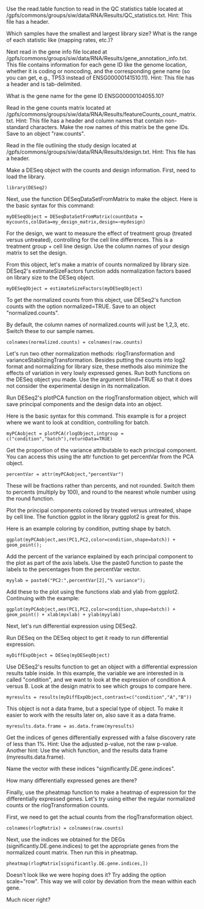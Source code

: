 Use the read.table function to read in the QC statistics table located at /gpfs/commons/groups/siw/data/RNA/Results/QC_statistics.txt.
Hint: This file has a header.

Which samples have the smallest and largest library size?
What is the range of each statistic like (mapping rates, etc.)?

Next read in the gene info file located at /gpfs/commons/groups/siw/data/RNA/Results/gene_annotation_info.txt.
This file contains information for each gene ID like the genome location, whether it is coding or noncoding, and the corresponding gene name (so you can get, e.g., TP53 instead of ENSG00000141510.11).
Hint: This file has a header and is tab-delimited.

What is the gene name for the gene ID ENSG00000104055.10?

Read in the gene counts matrix located at /gpfs/commons/groups/siw/data/RNA/Results/featureCounts_count_matrix.txt.
Hint: This file has a header and column names that contain non-standard characters.
Make the row names of this matrix be the gene IDs.
Save to an object "raw.counts".

Read in the file outlining the study design located at /gpfs/commons/groups/siw/data/RNA/Results/design.txt.
Hint: This file has a header.

Make a DESeq object with the counts and design information.
First, need to load the library.

```library(DESeq2) ```

Next, use the function DESeqDataSetFromMatrix to make the object. Here is the basic syntax for this command:

```myDESeqObject = DESeqDataSetFromMatrix(countData = mycounts,colData=my_design_matrix,design=~mydesign)```

For the design, we want to measure the effect of treatment group (treated versus untreated), controlling for the cell line differences.
This is a treatment group + cell line design.
Use the column names of your design matrix to set the design.

From this object, let's make a matrix of counts normalized by library size.
DESeq2's estimateSizeFactors function adds normalization factors based on library size to the DESeq object.

```myDESeqObject = estimateSizeFactors(myDESeqObject)```

To get the normalized counts from this object, use DESeq2's function counts with the option normalized=TRUE. 
Save to an object "normalized.counts".

By default, the column names of normalized.counts will just be 1,2,3, etc.
Switch these to our sample names.

```colnames(normalized.counts) = colnames(raw.counts)```

Let's run two other normalization methods: rlogTransformation and varianceStabilizingTransformation.
Besides putting the counts into log2 format and normalizing for library size, these methods also minimize the effects of variation in very lowly expressed genes.
Run both functions on the DESeq object you made.
Use the argument blind=TRUE so that it does not consider the experimental design in its normalization.

Run DESeq2's plotPCA function on the rlogTransformation object, which will save principal components and the design data into an object.

Here is the basic syntax for this command.
This example is for a project where we want to look at condition, controlling for batch.

```myPCAobject = plotPCA(rlogObject,intgroup = c("condition","batch"),returnData=TRUE)```

Get the proportion of the variance attributable to each principal component.
You can access this using the attr function to get percentVar from the PCA object.

```percentVar = attr(myPCAobject,"percentVar")```

These will be fractions rather than percents, and not rounded.
Switch them to percents (multiply by 100), and round to the nearest whole number using the round function.

Plot the principal components colored by treated versus untreated, shape by cell line.
The function ggplot in the library ggplot2 is great for this.

Here is an example coloring by condition, putting shape by batch.

```library(ggplot2);
ggplot(myPCAobject,aes(PC1,PC2,color=condition,shape=batch)) + geom_point();
```

Add the percent of the variance explained by each principal component to the plot as part of the axis labels.
Use the paste0 function to paste the labels to the percentages from the percentVar vector.

```myxlab = paste0("PC1:",percentVar[1],"% variance");
myylab = paste0("PC2:",percentVar[2],"% variance");
```

Add these to the plot using the functions xlab and ylab from ggplot2.
Continuing with the example:

```ggplot(myPCAobject,aes(PC1,PC2,color=condition,shape=batch)) + geom_point() + xlab(myxlab) + ylab(myylab)```

Next, let's run differential expression using DESeq2.

Run DESeq on the DESeq object to get it ready to run differential expression.

```myDiffExpObject = DESeq(myDESeqObject)```

Use DESeq2's results function to get an object with a differential expression results table inside.
In this example, the variable we are interested in is called "condition", and we want to look at the expression of condition A versus B.
Look at the design matrix to see which groups to compare here.

```myresults = results(myDiffExpObject,contrast=c("condition","A","B"))```

This object is not a data frame, but a special type of object.
To make it easier to work with the results later on, also save it as a data frame.

```myresults.data.frame = as.data.frame(myresults)```

Get the indices of genes differentially expressed with a false discovery rate of less than 1%.
Hint: Use the adjusted p-value, not the raw p-value.
Another hint: Use the which function, and the results data frame (myresults.data.frame).

Name the vector with these indices "significantly.DE.gene.indices".

How many differentially expressed genes are there?

Finally, use the pheatmap function to make a heatmap of expression for the differentially expressed genes.
Let's try using either the regular normalized counts or the rlogTransformation counts.

First, we need to get the actual counts from the rlogTransformation object.

```rlogMatrix = assay(rlogObject)
colnames(rlogMatrix) = colnames(raw.counts)
```

Next, use the indices we obtained for the DEGs (significantly.DE.gene.indices) to get the appropriate genes from the normalized count matrix.
Then run this in pheatmap.

```pheatmap(normalized.counts[significantly.DE.gene.indices,])
pheatmap(rlogMatrix[significantly.DE.gene.indices,])
```

Doesn't look like we were hoping does it? Try adding the option scale="row".
This way we will color by deviation from the mean within each gene.

Much nicer right? 

